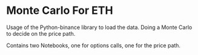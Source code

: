 
# Monte Carlo For ETH

Usage of the Python-binance library to load the data. Doing a Monte Carlo to decide on the price path. 

Contains two Notebooks, one for options calls, one for the price path. 
